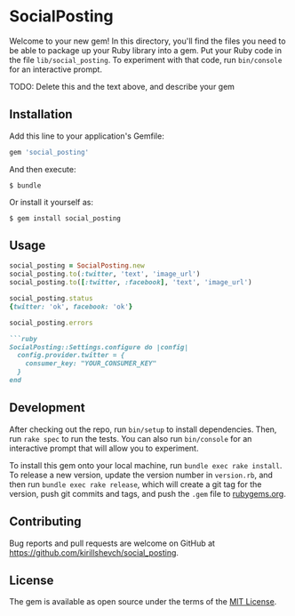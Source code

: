 # SocialPosting

Welcome to your new gem! In this directory, you'll find the files you need to be able to package up your Ruby library into a gem. Put your Ruby code in the file `lib/social_posting`. To experiment with that code, run `bin/console` for an interactive prompt.

TODO: Delete this and the text above, and describe your gem

## Installation

Add this line to your application's Gemfile:

```ruby
gem 'social_posting'
```

And then execute:

    $ bundle

Or install it yourself as:

    $ gem install social_posting

## Usage

```ruby
social_posting = SocialPosting.new
social_posting.to(:twitter, 'text', 'image_url')
social_posting.to([:twitter, :facebook], 'text', 'image_url')

social_posting.status
{twitter: 'ok', facebook: 'ok'}

social_posting.errors

```ruby
SocialPosting::Settings.configure do |config|
  config.provider.twitter = {
    consumer_key: "YOUR_CONSUMER_KEY"
  }
end
```

## Development

After checking out the repo, run `bin/setup` to install dependencies. Then, run `rake spec` to run the tests. You can also run `bin/console` for an interactive prompt that will allow you to experiment.

To install this gem onto your local machine, run `bundle exec rake install`. To release a new version, update the version number in `version.rb`, and then run `bundle exec rake release`, which will create a git tag for the version, push git commits and tags, and push the `.gem` file to [rubygems.org](https://rubygems.org).

## Contributing

Bug reports and pull requests are welcome on GitHub at https://github.com/kirillshevch/social_posting.

## License

The gem is available as open source under the terms of the [MIT License](http://opensource.org/licenses/MIT).
